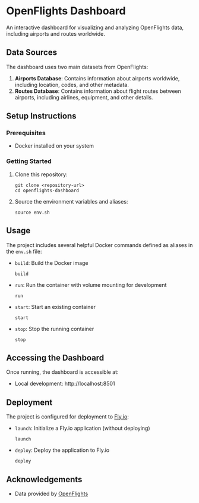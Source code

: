 # OpenFlights Dashboard

An interactive dashboard for visualizing and analyzing OpenFlights data, including airports and routes worldwide.

## Data Sources

The dashboard uses two main datasets from OpenFlights:

1. **Airports Database**: Contains information about airports worldwide, including location, codes, and other metadata.
2. **Routes Database**: Contains information about flight routes between airports, including airlines, equipment, and other details.

## Setup Instructions

### Prerequisites

- Docker installed on your system

### Getting Started

1. Clone this repository:
   ```
   git clone <repository-url>
   cd openflights-dashboard
   ```

2. Source the environment variables and aliases:
   ```
   source env.sh
   ```

## Usage

The project includes several helpful Docker commands defined as aliases in the `env.sh` file:

- `build`: Build the Docker image
  ```
  build
  ```

- `run`: Run the container with volume mounting for development
  ```
  run
  ```

- `start`: Start an existing container
  ```
  start
  ```

- `stop`: Stop the running container
  ```
  stop
  ```

## Accessing the Dashboard

Once running, the dashboard is accessible at:
- Local development: http://localhost:8501

## Deployment

The project is configured for deployment to [Fly.io](https://fly.io/):

- `launch`: Initialize a Fly.io application (without deploying)
  ```
  launch
  ```

- `deploy`: Deploy the application to Fly.io
  ```
  deploy
  ```

## Acknowledgements

- Data provided by [OpenFlights](https://openflights.org/)
